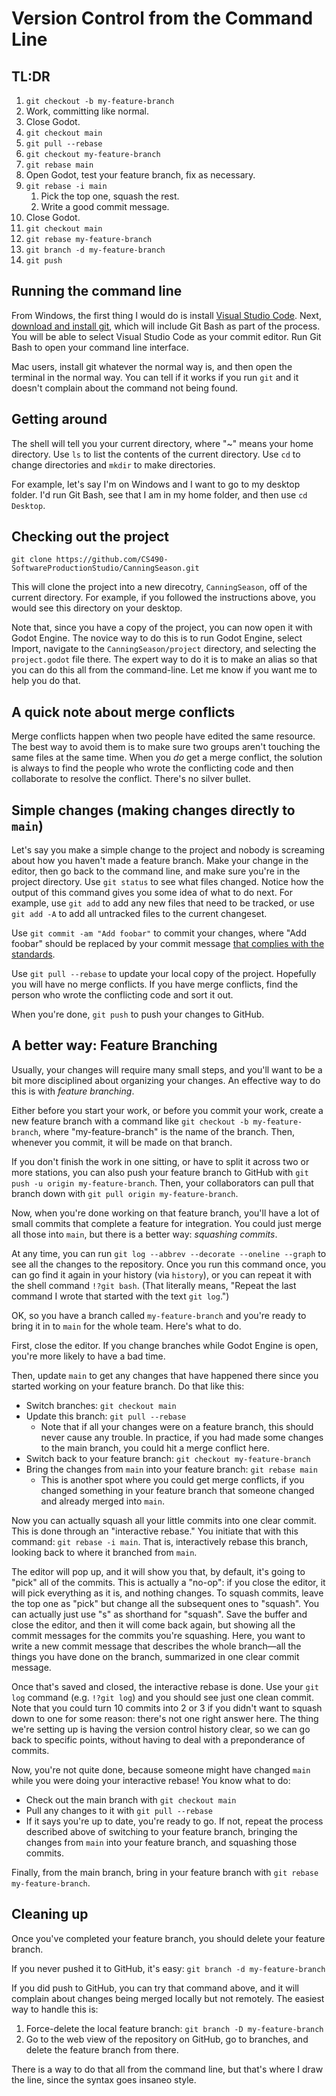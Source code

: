 # Version Control from the Command Line

## TL:DR

1. `git checkout -b my-feature-branch`
1. Work, committing like normal.
1. Close Godot.
1. `git checkout main`
1. `git pull --rebase`
1. `git checkout my-feature-branch`
1. `git rebase main`
1. Open Godot, test your feature branch, fix as necessary.
1. `git rebase -i main`
    1. Pick the top one, squash the rest.
    1. Write a good commit message.
1. Close Godot.
1. `git checkout main`
1. `git rebase my-feature-branch`
1. `git branch -d my-feature-branch`
1. `git push`

## Running the command line

From Windows, the first thing I would do is install [Visual Studio Code](https://code.visualstudio.com/).
Next, [download and install git](https://git-scm.com/download/win), which will include Git Bash as part of the process. 
You will be able to select Visual Studio Code as your commit editor.
Run Git Bash to open your command line interface.

Mac users, install git whatever the normal way is, and then open the terminal in the normal way. You can tell if it works if you run `git` and it doesn't complain about the command not being found.

## Getting around

The shell will tell you your current directory, where "~" means your home directory. Use `ls` to list the contents of the current directory. Use `cd` to change directories and `mkdir` to make directories. 

For example, let's say I'm on Windows and I want to go to my desktop folder. I'd run Git Bash, see that I am in my home folder, and then use `cd Desktop`.

## Checking out the project

```
git clone https://github.com/CS490-SoftwareProductionStudio/CanningSeason.git
```

This will clone the project into a new direcotry, `CanningSeason`, off of the current directory. For example, if you followed the instructions above, you would see this directory on your desktop.

Note that, since you have a copy of the project, you can now open it with Godot Engine. The novice way to do this is to run Godot Engine, select Import, navigate to the `CanningSeason/project` directory, and selecting the `project.godot` file there. The expert way to do it is to make an alias so that you can do this all from the command-line. Let me know if you want me to help you do that.

## A quick note about merge conflicts

Merge conflicts happen when two people have edited the same resource. The best way to avoid them is to make sure two groups aren't touching the same 
files at the same time. When you _do_ get a merge conflict, the solution is always to find the people who wrote the conflicting code and then
collaborate to resolve the conflict. There's no silver bullet.

## Simple changes (making changes directly to `main`)

Let's say you make a simple change to the project and nobody is screaming about how you haven't made a feature branch. Make your change in the editor, 
then go back to the command line, and make sure you're in the project directory. Use `git status` to see what files changed. Notice how the output of this command gives
you some idea of what to do next. For example, use `git add` to add any new files that need to be tracked, or use `git add -A` to add all untracked files to 
the current changeset.

Use `git commit -am "Add foobar"` to commit your changes, where "Add foobar" should be replaced by your commit message [that complies with the standards](https://cbea.ms/git-commit/).

Use `git pull --rebase` to update your local copy of the project. Hopefully you will have no merge conflicts. If you have merge conflicts, find the person who wrote the 
conflicting code and sort it out.

When you're done, `git push` to push your changes to GitHub.

## A better way: Feature Branching

Usually, your changes will require many small steps, and you'll want to be a bit more disciplined about organizing your changes. An effective way to do this 
is with _feature branching_.

Either before you start your work, or before you commit your work, create a new feature branch with a command like `git checkout -b my-feature-branch`, where "my-feature-branch" is the name of the branch. Then, whenever you commit, it will be made on that branch. 

If you don't finish the work in one sitting, or have to split it across two 
or more stations, you can also push your feature branch to GitHub with `git push -u origin my-feature-branch`. Then,
your collaborators can pull that branch down with `git pull origin my-feature-branch`. 

Now, when you're done working on that feature branch, you'll have a lot of small commits that complete a feature for integration. 
You could just merge all those into `main`, but there is a better way: _squashing commits_.

At any time, you can run `git log --abbrev --decorate --oneline --graph` to see all the changes to the repository. Once you run this command once, you can go find it again in your history (via `history`), or you can repeat it with the shell command `!?git bash`. (That literally means, "Repeat the last command I wrote that started with the text `git log`.")

OK, so you have a branch called `my-feature-branch` and you're ready to bring it in to `main` for the whole team. Here's what to do.

First, close the editor. If you change branches while Godot Engine is open, you're more likely to have a bad time.

Then, update `main` to get any changes that have happened there since you started working on your feature branch. Do that like this:
- Switch branches: `git checkout main`
- Update this branch: `git pull --rebase`
    -  Note that if all your changes were on a feature branch, this should never cause any trouble. In practice, if you had made some changes to the main branch, you could hit a merge conflict here.
- Switch back to your feature branch: `git checkout my-feature-branch`
- Bring the changes from `main` into your feature branch: `git rebase main`
    - This is another spot where you could get merge conflicts, if you changed something in your feature branch that someone changed and already merged into `main`.

Now you can actually squash all your little commits into one clear commit. This is done through an "interactive rebase."
You initiate that with this command: `git rebase -i main`. That is, interactively rebase this branch, looking back to where it branched from `main`.

The editor will pop up, and it will show you that, by default, it's going to "pick" all of the commits. This is actually a "no-op": if you close the editor,
it will pick everything as it is, and nothing changes. To squash commits, leave the top one as "pick" but change all the subsequent ones to "squash". You can
actually just use "s" as shorthand for "squash". Save the buffer and close the editor, and then it will come back again, but showing all the commit messages
for the commits you're squashing. Here, you want to write a new commit message that describes the whole branch&mdash;all the things you have done on the branch,
summarized in one clear commit message.

Once that's saved and closed, the interactive rebase is done. Use your `git log` command (e.g. `!?git log`) and you should see just one clean commit.
Note that you could turn 10 commits into 2 or 3 if you didn't want to squash down to one for some reason: there's not one right answer here. The thing
we're setting up is having the version control history clear, so we can go back to specific points, without having to deal with a preponderance of commits.

Now, you're not quite done, because someone might have changed `main` while you were doing your interactive rebase! You know what to do:
- Check out the main branch with `git checkout main`
- Pull any changes to it with `git pull --rebase`
- If it says you're up to date, you're ready to go. If not, repeat the process described above of switching to your feature branch, bringing the changes from `main` into your feature branch, and squashing those commits.

Finally, from the main branch, bring in your feature branch with `git rebase my-feature-branch`.

## Cleaning up

Once you've completed your feature branch, you should delete your feature branch.

If you never pushed it to GitHub, it's easy: `git branch -d my-feature-branch`

If you did push to GitHub, you can try that command above, and it will complain about changes being merged locally but not remotely. The easiest way to handle this is:
1. Force-delete the local feature branch: `git branch -D my-feature-branch`
2. Go to the web view of the repository on GitHub, go to branches, and delete the feature branch from there.

There is a way to do that all from the command line, but that's where I draw the line, since the syntax goes insaneo style.
